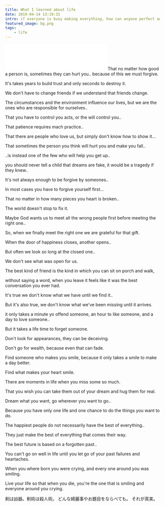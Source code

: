 ```yaml
---
title: What I learned about life
date: 2019-04-14 13:19:31
intro: if everyone is busy making everything, how can anyone perfect anything?
featured_image: bg.png
tags: 
    - life
---
```


<iframe frameborder="no" border="0" marginwidth="0" marginheight="0" width=330 height=86 src="//music.163.com/outchain/player?type=2&id=417247&auto=1&height=66"></iframe>
That no matter how good a person is, sometimes they can hurt you.. because of this we must forgive.

It's takes years to build trust and only seconds to destroy it.

We don't have to change friends if we understand that friends change.

The circumstances and the environment influence our lives, but we are the ones who are responsible for ourselves..

That you have to control you acts, or the will control you..

That patience requires mach practice..

That there are people who love us, but simply don't know how to show it...

That sometimes the person you think will hurt you and make you fall..

..is instead one of the few who will help you get up..

you should never tell a child that dreams are fake, it would be a tragedy if they knew..

It's not always enough to be forgive by someones..

In most cases you have to forgive yourself first...

That no matter in how many pieces you heart is broken..

The world doesn't stop to fix it.

Maybe God wants us to meet all the wrong people first before meeting the right one..

So, when we finally meet the right one we are grateful for that gift.

When the door of happiness closes, another opens..

But often we look so long at the closed one..

We don't see what was open for us.

The best kind of friend is the kind in which you can sit on porch and walk, 

without saying a word, when you leave it feels like it was the best conversation you ever had.

It's true we don't know what we have until we find it..

But it's also true, we don't know what we've been missing until it arrives.

it only takes a minute yo offend someone, an hour to like someone, and a day to love someone..

But it takes a life time to forget someone.

Don't look for appearances, they can be deceiving.

Don't go for wealth, because even that can fade.

Find someone who makes you smile, because it only takes a smile to make a day better.

Find what makes your heart smile.

There are moments in life when you miss some so much.

That you wish you can take them out of your dream and hug them for real.

Dream what you want, go wherever you want to go..

Because you have only one life and one chance to do the things you want to do.

The happiest people do not necessarily have the best of everything..

They just make the best of everything that comes their way.

The best future is based on a forgotten past..

You can't go on well in life until you let go of your past failures and heartaches.

When you where born you were crying, and every one around you was smiling.

Live your life so that when you die, you're the one that is smiling and everyone around you crying.

剣は凶器。剣術は殺人術。
どんな綺麗事やお題目をならべても。
それが真実。





